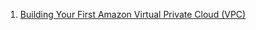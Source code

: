 1. [Building Your First Amazon Virtual Private Cloud (VPC)](https://explore.skillbuilder.aws/learn/courses/409/building-your-first-amazon-virtual-private-cloud)

